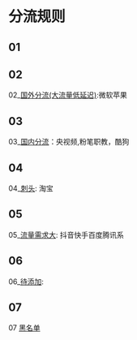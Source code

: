 # 分流规则

## 01
## 02
02_[国外分流(大流量低延迟)](https://github.com/Dkaoy/rule/blob/my/filter_02.list):微软苹果<br>
## 03
03_[国内分流](https://github.com/Dkaoy/rule/blob/my/filter_03.list)：央视频,粉笔职教，酷狗<br>
## 04
04_[刺头](https://github.com/Dkaoy/rule/blob/my/filter_04.list): 淘宝<br>
## 05
05_[流量需求大](https://github.com/Dkaoy/rule/blob/my/filter_05.list): 抖音快手百度腾讯系<br>
## 06
06_[待添加](https://github.com/Dkaoy/rule/blob/my/filter_06.list): <br>
## 07
07 [黑名单](https://github.com/Dkaoy/rule/blob/my/filter_07.list)<br>
